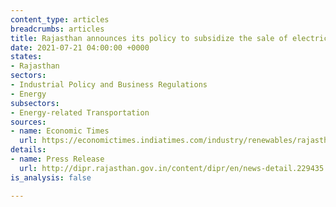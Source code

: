 ```yaml
---
content_type: articles
breadcrumbs: articles
title: Rajasthan announces its policy to subsidize the sale of electric vehicles
date: 2021-07-21 04:00:00 +0000
states:
- Rajasthan
sectors:
- Industrial Policy and Business Regulations
- Energy
subsectors:
- Energy-related Transportation
sources:
- name: Economic Times
  url: https://economictimes.indiatimes.com/industry/renewables/rajasthan-announces-subsidies-to-promote-electric-vehicles-after-delhi-maharashtra-and-gujarat-announce-similar-schemes/articleshow/84500259.cms
details:
- name: Press Release
  url: http://dipr.rajasthan.gov.in/content/dipr/en/news-detail.229435.html
is_analysis: false

---
```

